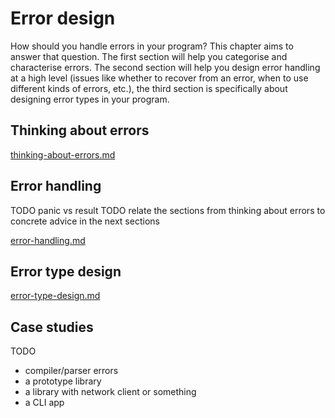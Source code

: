 # Error design

How should you handle errors in your program? This chapter aims to answer that question. The first section will help you categorise and characterise errors. The second section will help you design error handling at a high level (issues like whether to recover from an error, when to use different kinds of errors, etc.), the third section is specifically about designing error types in your program.

## Thinking about errors

[thinking-about-errors.md](thinking-about-errors.md)

## Error handling

TODO panic vs result
TODO relate the sections from thinking about errors to concrete advice in the next sections

[error-handling.md](error-handling.md)

## Error type design

[error-type-design.md](error-type-design.md)

## Case studies

TODO

* compiler/parser errors
* a prototype library
* a library with network client or something
* a CLI app
